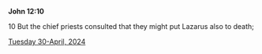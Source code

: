 **John 12:10**

10 But the chief priests consulted that they might put Lazarus also to death;

[Tuesday 30-April, 2024](https://getbible.net/kjv/John/12/10)
